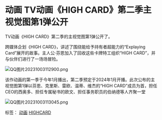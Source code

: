 

动画
TV动画《HIGH CARD》第二季主视觉图第1弹公开
===========================




TV动画《HIGH CARD》第二季的主视觉图第1弹公开了。

跨媒体企划《HIGH CARD》，讲述了围绕能给予持有者超能力的“Explaying Card”展开的故事。主人公·芬恩加入了回收这些卡牌特工组织“HIGH CARD”，并与伙伴们进行了一场场冒险。

![QQ图片20231003112900.png](https://images.dmzj.com/resource/news/2023/10/03/1696303883477866.png "1696303883477866.png")

该作动画的第一季于今年1月播出，第二季预定于2024年1月开播。此次公布的主视觉图第1弹以芬恩、克里斯、雷欧、温蒂、维杰的“HIGH CARD”成员为首，担任CEO的西奥多、担任专属秘书的欧文、担任事务职员的伯纳德等人齐聚一堂

![QQ图片20231003113045.png](https://images.dmzj.com/resource/news/2023/10/03/1696303866794352.png "1696303866794352.png")







标签：
 [动画](https://news.dmzj.com/tag/171)
 [HIGHCARD](https://news.dmzj.com/tag/15685)



